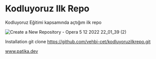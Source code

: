 # Kodluyoruz Ilk Repo
Kodluyoruz Eğitimi kapsamında açtığım ilk repo


![Create a New Repository - Opera 5 12 2022 22_01_39 (2)](https://user-images.githubusercontent.com/119114919/205722545-f9b84e85-7e91-4dba-ae1d-56a83fd61d5e.png)


Installation
git clone https://github.com/vehbi-cet/kodluyoruzilkrepo.git


www.patika.dev
